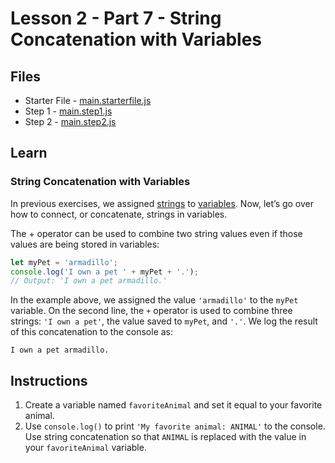 # Lesson 2 - Part 7 - String Concatenation with Variables

## Files
- Starter File - [main.starterfile.js](./main.starterfile.js)
- Step 1 - [main.step1.js](./main.step1.js)
- Step 2 - [main.step2.js](./main.step2.js)

## Learn

### String Concatenation with Variables

In previous exercises, we assigned [strings](https://www.codecademy.com/resources/docs/javascript/strings) to [variables](https://www.codecademy.com/resources/docs/javascript/variables). Now, let’s go over how to connect, or concatenate, strings in variables.

The + operator can be used to combine two string values even if those values are being stored in variables:

```js
let myPet = 'armadillo';
console.log('I own a pet ' + myPet + '.'); 
// Output: 'I own a pet armadillo.'

```

In the example above, we assigned the value `'armadillo'` to the `myPet` variable. On the second line, the `+` operator is used to combine three strings: `'I own a pet'`, the value saved to `myPet`, and `'.'`. We log the result of this concatenation to the console as:

```output
I own a pet armadillo.
```

## Instructions

1. Create a variable named `favoriteAnimal` and set it equal to your favorite animal.
2. Use `console.log()` to print `'My favorite animal: ANIMAL'` to the console. Use string concatenation so that `ANIMAL` is replaced with the value in your `favoriteAnimal` variable.